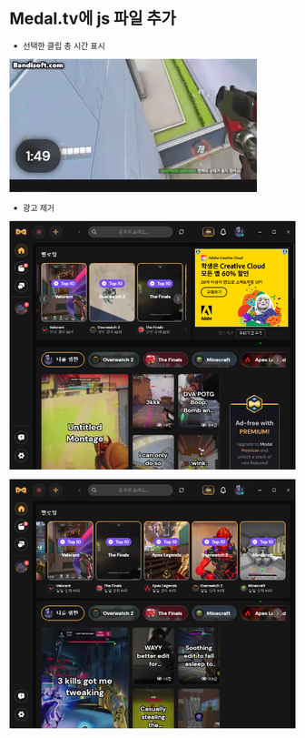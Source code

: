 # Medal.tv에 js 파일 추가

- 선택한 클립 총 시간 표시

![alt text](https://github.com/raculus/medal-improve/blob/main/readme/01.gif?raw=true)

- 광고 제거

![alt text](https://github.com/raculus/medal-improve/blob/main/readme/02.png?raw=true)

![alt text](https://github.com/raculus/medal-improve/blob/main/readme/03.png?raw=true)

